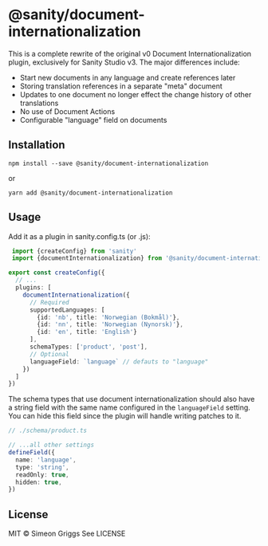 # @sanity/document-internationalization

This is a complete rewrite of the original v0 Document Internationalization plugin, exclusively for Sanity Studio v3. The major differences include:

- Start new documents in any language and create references later
- Storing translation references in a separate "meta" document
- Updates to one document no longer effect the change history of other translations
- No use of Document Actions
- Configurable "language" field on documents

## Installation

```
npm install --save @sanity/document-internationalization
```

or

```
yarn add @sanity/document-internationalization
```

## Usage

Add it as a plugin in sanity.config.ts (or .js):

```ts
 import {createConfig} from 'sanity'
 import {documentInternationalization} from '@sanity/document-internationalization'

export const createConfig({
  // ...
  plugins: [
    documentInternationalization({
      // Required
      supportedLanguages: [
        {id: 'nb', title: 'Norwegian (Bokmål)'},
        {id: 'nn', title: 'Norwegian (Nynorsk)'},
        {id: 'en', title: 'English'}
      ],
      schemaTypes: ['product', 'post'],
      // Optional
      languageField: `language` // defauts to "language"
    })
  ]
})
```

The schema types that use document internationalization should also have a string field with the same name configured in the `languageField` setting. You can hide this field since the plugin will handle writing patches to it.

```ts
// ./schema/product.ts

// ...all other settings
defineField({
  name: 'language',
  type: 'string',
  readOnly: true,
  hidden: true,
})
```

## License

MIT © Simeon Griggs
See LICENSE

